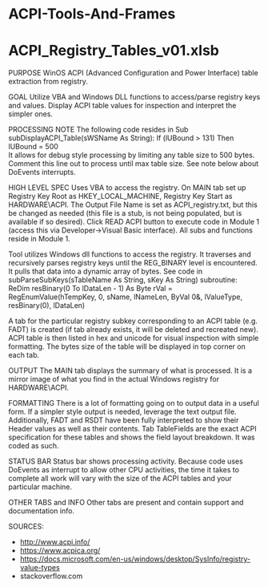 # ACPI-Tools-And-Frames

ACPI_Registry_Tables_v01.xlsb
==========================================================================================================================
PURPOSE
WinOS ACPI (Advanced Configuration and Power Interface) table extraction from registry. 

GOAL
Utilize VBA and Windows DLL functions to access/parse registry keys and values. Display ACPI table values for inspection and interpret the simpler ones.

PROCESSING NOTE
The following code resides in Sub subDisplayACPI_Table(sWSName As String):
      If (lUBound > 131) Then lUBound = 500  
It allows for debug style processing by limiting any table size to 500 bytes.  Comment this line out to process until max table size. See note below about DoEvents interrupts.

HIGH LEVEL SPEC
Uses VBA to access the registry. On MAIN tab set up Registry Key Root as HKEY_LOCAL_MACHINE, Registry Key Start as HARDWARE\ACPI. The Output File Name is set as ACPI_registry.txt, but this be changed as needed (this file is a stub, is not being populated, but is available if so desired).  Click READ ACPI button to execute code in Module 1 (access this via Developer->Visual Basic interface). All subs and functions reside in Module 1.

Tool utilizes Windows dll functions to access the registry. It traverses and recursively parses registry keys until the REG_BINARY level is encountered. It pulls that data into a dynamic array of bytes.  See code in subParseSubKeys(sTableName As String, sKey As String) subroutine:
    ReDim resBinary(0 To lDataLen - 1) As Byte
    rVal = RegEnumValue(hTempKey, 0, sName, lNameLen, ByVal 0&, lValueType, resBinary(0), lDataLen)

A tab for the particular registry subkey corresponding to an ACPI table (e.g. FADT) is created (if tab already exists, it will be deleted and recreated new). ACPI table is then listed in hex and unicode for visual inspection with simple formatting. The bytes size of the table will be displayed in top corner on each tab.

OUTPUT
The MAIN tab displays the summary of what is processed. It is a mirror image of what you find in the actual Windows registry for HARDWARE\ACPI.

FORMATTING
There is a lot of formatting going on to output data in a useful form. If a simpler style output is needed, leverage the text output file.  Additionally, FADT and RSDT have been fully interpreted to show their Header values as well as their contents. Tab TableFields are the exact ACPI specification for these tables and shows the field layout breakdown. It was coded as such.

STATUS BAR
Status bar shows processing activity. Because code uses DoEvents as interrupt to allow other CPU activities, the time it takes to complete all work will vary with the size of the ACPI tables and your particular machine.  

OTHER TABS and INFO
Other tabs are present and contain support and documentation info. 

SOURCES:
-  http://www.acpi.info/
-  https://www.acpica.org/
-  https://docs.microsoft.com/en-us/windows/desktop/SysInfo/registry-value-types
-  stackoverflow.com
